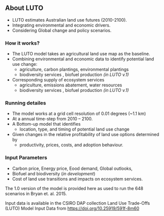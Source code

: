 ## About LUTO

 - LUTO  estimates Australian land use futures (2010-2100). 
 - Integrating environmental and economic drivers.
 - Considering Global change and policy scenarios.

### How it works?

 - The LUTO model takes an agricultural land use map as the baseline.
 - Combining environmental and economic data to identify potential land use change:
	 - agriculture, carbon plantings, environmental plantings 
	 - biodiversity services , biofuel production *(in LUTO v.1)*
- Corresponding supply of ecosystem services 
	- agriculture, emissions abatement, water resources
	- biodiversity services , biofuel production *(in LUTO v.1)*

### Running detailes
- The model works at a grid cell resolution of 0.01 degrees (~1.1 km)
- At a annual time-step from 2010 – 2100. 
- A Bottom-up model that identifies 
	- location, type, and timing of potential land use change 
- Given changes in the relative profitability of land use options determined by 
	- productivity, prices, costs, and adoption behaviour. 

### Input Parameters
- Carbon price, Energy price, Eood demand, Global outlooks, 
- Biofuel and biodiversity (*in development*)
- Cost of land use transitions and impacts on ecosystem services. 


The 1.0 version of the model is provided here as used to run the 648 scenarios in Bryan et. al. 2015. 

Input data is available in the CSIRO DAP collection Land Use Trade-Offs (LUTO) Model Input Data from https://doi.org/10.25919/591f-8m60     




```{tableofcontents}
```
